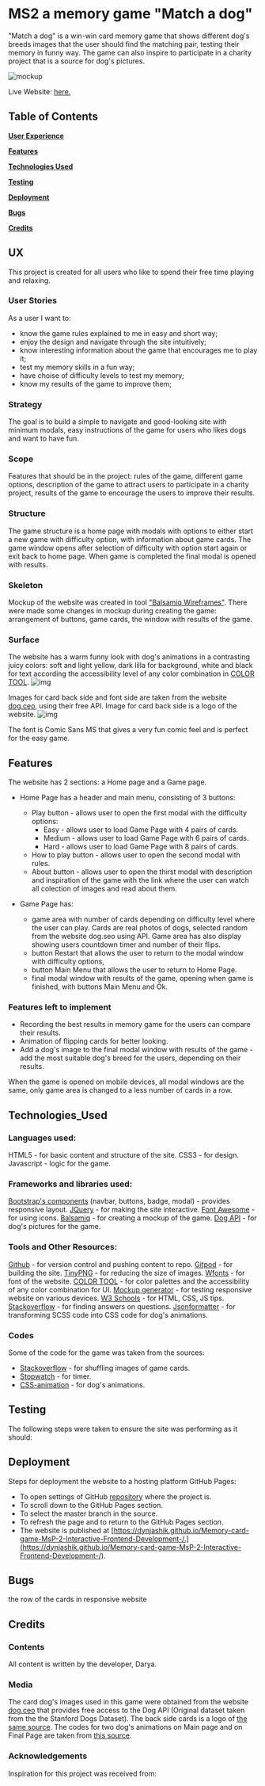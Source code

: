 # MS2 a memory game "Match a dog" 

"Match a dog" is a win-win card memory game that shows different dog's breeds images that the user should find the matching pair, testing their memory in funny way. The game can also inspire to participate in a charity project that is a source for dog's pictures.

![mockup](https://github.com/Dynjashik/Memory-card-game-MsP-2-Interactive-Frontend-Development-/blob/4284a30fdc4efadd26a8912213baf665752f828a/assets/images/demo.png)

Live Website: [here.](https://dynjashik.github.io/Memory-card-game-MsP-2-Interactive-Frontend-Development-/)

## Table of Contents
**[User Experience](#UX)** 

**[Features](#Features)**

**[Technologies Used](#Technologies_Used)**

**[Testing](#Testing)**

**[Deployment](#Deployment)**

**[Bugs](#Bugs)**

**[Credits](#Credits)**

## UX

This project is created for all users who like to spend their free time playing and relaxing.

### User Stories

As a user I want to:
* know the game rules explained to me in easy and short way;
* enjoy the design and navigate through the site intuitively;
* know interesting information about the game that encourages me to play it;
* test my memory skills in a fun way;
* have choise of difficulty levels to test my memory;
* know my results of the game to improve them;

### Strategy

The goal is to build a simple to navigate and good-looking site with minimum modals, easy instructions of the game for users who likes dogs and want to have fun.

### Scope

Features that should be in the project: rules of the game, different game options, description of the game to attract users to participate in a charity project, results of the game to encourage the users to improve their results.

### Structure

The game structure is a home page with modals with options to either start a new game with difficulty option, with information about game cards.
The game window opens after selection of difficulty with option start again or exit back to home page. 
When game is completed the final modal is opened with results.

### Skeleton

Mockup of the website was created in tool ["Balsamiq Wireframes"](https://github.com/Dynjashik/Memory-card-game-MsP-2-Interactive-Frontend-Development-/blob/4284a30fdc4efadd26a8912213baf665752f828a/assets/images/Balsamiq%20Wireframes.pdf).
There were made some changes in mockup during creating the game: arrangement of buttons, game cards, the window with results of the game.

### Surface

The website has a warm funny look with dog's animations in a contrasting juicy colors: soft and light yellow, dark lilla for background, white and black for text according the accessibility level of any color combination in [COLOR TOOL](https://material.io/resources/color/#!/?view.left=0&view.right=1&primary.color=ffe16e&secondary.color=6d63ef).
![img](https://github.com/Dynjashik/Memory-card-game-MsP-2-Interactive-Frontend-Development-/blob/4284a30fdc4efadd26a8912213baf665752f828a/assets/images/Color%20Tool.png)

Images for card back side and font side are taken from the website [dog.ceo](https://dog.ceo/dog-api/breeds-list), using their free API. 
Image for card back side is a logo of the website.
![img](https://github.com/Dynjashik/Memory-card-game-MsP-2-Interactive-Frontend-Development-/blob/4284a30fdc4efadd26a8912213baf665752f828a/assets/images/dog-logo-black.png)

The font is Comic Sans MS that gives a very fun comic feel and is perfect for the easy game.

## Features

The website has 2 sections: a Home page and a Game page.
* Home Page has a header and main menu, consisting of 3 buttons:
    * Play button - allows user to open the first modal with the difficulty options:
        * Easy - allows user to load Game Page with 4 pairs of cards.
        * Medium - allows user to load Game Page with 6 pairs of cards.
        * Hard - allows user to load Game Page with 8 pairs of cards.
    * How to play button - allows user to open the second modal with rules.
    * About button - allows user to open the thirst modal with description and inspiration of the game with the link where the user can watch all colection of images and read about them.    

* Game Page has:
    * game area with number of cards depending on difficulty level where the user can play. Cards are real photos of dogs, selected random from the website dog.seo using API.
      Game area has also display showing users countdown timer and number of their flips.
    * button Restart that allows the user to return to the modal window with difficulty options,
    * button Main Menu that allows the user to return to Home Page.
    * final modal window with results of the game, opening when game is finished, with buttons Main Menu and Ok.
    

### Features left to implement
* Recording the best results in memory game for the users can compare their results.
* Animation of flipping cards for better looking.
* Add a dog's image to the final modal window with results of the game - add the most suitable dog's breed for the users, depending on their results.

When the game is opened on mobile devices, all modal windows are the same, only game area is changed to a less number of cards in a row.

## Technologies_Used

### Languages used:

HTML5 - for basic content and structure of the site.
CSS3 - for design.
Javascript - logic for the game.

### Frameworks and libraries used:

[Bootstrap's components](https://getbootstrap.com/) (navbar, buttons, badge, modal) - provides responsive layout.
[JQuery](https://jquery.com/) - for making the site interactive.
[Font Awesome](https://fontawesome.com/) - for using icons.
[Balsamiq](https://balsamiq.com/) - for creating a mockup of the game.
[Dog API](https://dog.ceo/dog-api/about) - for dog's pictures for the game.

### Tools and Other Resources:

[Github](https://github.com/) -  for version control and pushing content to repo.
[Gitpod](https://www.gitpod.io/)  -  for building the site.
[TinyPNG](https://tinypng.com/) - for reducing the size of images.
[Wfonts](https://www.wfonts.com/font/comic-sans-ms) - for font of the website.
[COLOR TOOL](https://material.io/resources/color/) - for color palettes and the accessibility of any color combination for UI.
[Mockup generator](http://techsini.com/multi-mockup/index.php) - for testing responsive website on various devices.
[W3 Schools](https://www.w3schools.com/) - for HTML, CSS, JS tips.
[Stackoverflow](stackoverflow.com) - for finding answers on questions.
[Jsonformatter](https://jsonformatter.org/scss-to-css) - for transforming SCSS code into CSS code for dog's animations.

### Codes

Some of the code for the game was taken from the sources:
*  [Stackoverflow](https://stackoverflow.com/questions/2450954/how-to-randomize-shuffle-a-javascript-array) - for shuffling images of game cards.
*  [Stopwatch](https://dev.to/gspteck/create-a-stopwatch-in-javascript-2mak) - for timer.
*  [CSS-animation](https://medium.muz.li/inspiring-examples-of-css-animation-2b2a5dd464e0) - for dog's animations.

## Testing

The following steps were taken to ensure the site was performing as it should:

## Deployment

Steps for deployment the website to a hosting platform GitHub Pages:

* To open settings of GitHub [repository](https://github.com/Dynjashik/Memory-card-game-MsP-2-Interactive-Frontend-Development-) where the project is.
* To scroll down to the GitHub Pages section.
* To select the master branch in the source.
* To refresh the page and to return to the GitHub Pages section.
* The website is published at  [https://dynjashik.github.io/Memory-card-game-MsP-2-Interactive-Frontend-Development-/.](https://dynjashik.github.io/Memory-card-game-MsP-2-Interactive-Frontend-Development-/).


## Bugs

the row of the cards in responsive website

## Credits

### Contents

All content is written by the developer, Darya.

### Media

The card dog's images used in this game were obtained from the website [dog.ceo](https://dog.ceo/dog-api/breeds-list) that provides free access to the Dog API (Original dataset taken from the the Stanford Dogs Dataset).
The back side cards is a logo of [the same source](https://dog.ceo/dog-api/breeds-list).
The codes for two dog's animations on Main page and on Final Page are taken from [this source](https://medium.muz.li/inspiring-examples-of-css-animation-2b2a5dd464e0).

### Acknowledgements

Inspiration for this project was received from:



